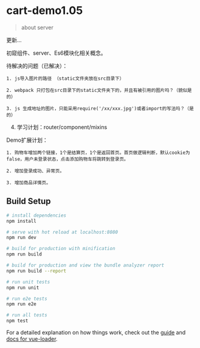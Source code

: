 # cart-demo1.05

> about server

更新...

初窥组件、server、Es6模块化相关概念。

待解决的问题（已解决）：

    1. js导入图片的路径 （static文件夹放在src目录下）

    2. webpack 只打包在src目录下的static文件夹下的，并且有被引用的图片吗？（貌似是的）

    3. js 生成地址的图片，只能采用require('/xx/xxx.jpg')或者import的写法吗？（是的）

    4. 学习计划：router/component/mixins

Demo扩展计划：

    1. 购物车增加两个链接，1个是结算页，1个是返回首页。首页做逻辑判断，默认cookie为false，用户未登录状态，点击添加购物车将跳转到登录页。

    2. 增加登录成功、异常页。

    3. 增加商品详情页。

## Build Setup

``` bash
# install dependencies
npm install

# serve with hot reload at localhost:8080
npm run dev

# build for production with minification
npm run build

# build for production and view the bundle analyzer report
npm run build --report

# run unit tests
npm run unit

# run e2e tests
npm run e2e

# run all tests
npm test
```

For a detailed explanation on how things work, check out the [guide](http://vuejs-templates.github.io/webpack/) and [docs for vue-loader](http://vuejs.github.io/vue-loader).
